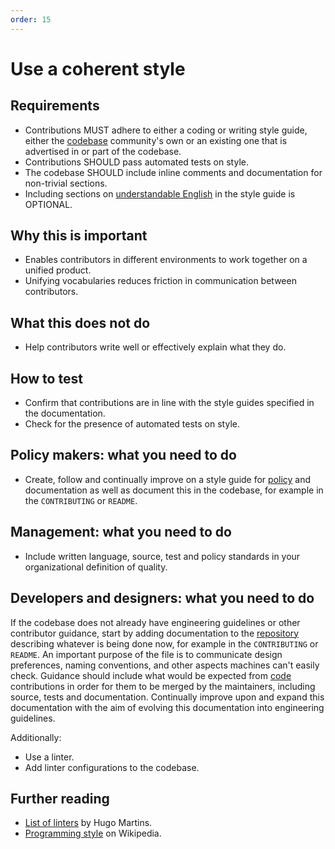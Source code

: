 ```yaml
---
order: 15
---
```

# Use a coherent style

<!-- SPDX-License-Identifier: CC0-1.0 -->
<!-- SPDX-FileCopyrightText: 2019-2022 The Foundation for Public Code <info@publiccode.net>, https://standard.publiccode.net/AUTHORS -->

## Requirements

* Contributions MUST adhere to either a coding or writing style guide, either the [codebase](../glossary.md#codebase) community's own or an existing one that is advertised in or part of the codebase.
* Contributions SHOULD pass automated tests on style.
* The codebase SHOULD include inline comments and documentation for non-trivial sections.
* Including sections on [understandable English](understandable-english-first.md) in the style guide is OPTIONAL.

## Why this is important

* Enables contributors in different environments to work together on a unified product.
* Unifying vocabularies reduces friction in communication between contributors.

## What this does not do

* Help contributors write well or effectively explain what they do.

## How to test

* Confirm that contributions are in line with the style guides specified in the documentation.
* Check for the presence of automated tests on style.

## Policy makers: what you need to do

* Create, follow and continually improve on a style guide for [policy](../glossary.md#policy) and documentation as well as document this in the codebase, for example in the `CONTRIBUTING` or `README`.

## Management: what you need to do

* Include written language, source, test and policy standards in your organizational definition of quality.

## Developers and designers: what you need to do

If the codebase does not already have engineering guidelines or other contributor guidance, start by adding documentation to the [repository](../glossary.md#repository) describing whatever is being done now, for example in the `CONTRIBUTING` or `README`.
An important purpose of the file is to communicate design preferences, naming conventions, and other aspects machines can't easily check.
Guidance should include what would be expected from [code](../glossary.md#code) contributions in order for them to be merged by the maintainers, including source, tests and documentation.
Continually improve upon and expand this documentation with the aim of evolving this documentation into engineering guidelines.

Additionally:

* Use a linter.
* Add linter configurations to the codebase.

## Further reading

* [List of linters](https://github.com/caramelomartins/awesome-linters) by Hugo Martins.
* [Programming style](https://en.wikipedia.org/wiki/Programming_style) on Wikipedia.
